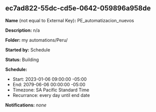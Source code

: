 ## ec7ad822-55dc-cd5e-0642-059896a958de

**Name** (not equal to External Key)**:** PE_automatizacion_nuevos

**Description:** n/a

**Folder:** my automations/Peru/

**Started by:** Schedule

**Status:** Building

**Schedule:**

* Start: 2023-01-06 09:00:00 -05:00
* End: 2079-06-06 00:00:00 -05:00
* Timezone: SA Pacific Standard Time
* Recurrance: every day until end date

**Notifications:** _none_

